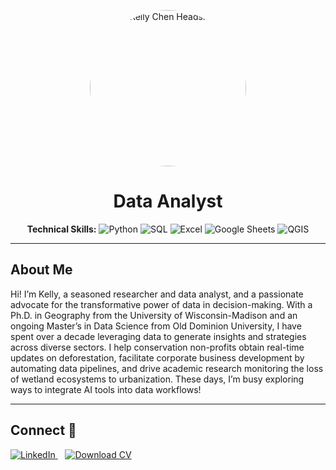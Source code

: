 <!-- Centered photo, title, and skills -->
<div align="center">

<img src="https://raw.githubusercontent.com/kellychenDS/kellychenDS/b3053779689177a2b3819ed14965c0ebda28f7e0/photo.jpg" 
     alt="Kelly Chen Headshot" width="250" style="border-radius:50%">

<h1>Data Analyst</h1>

<p>
<strong>Technical Skills:</strong>
<img src="https://img.shields.io/badge/-Python-3776AB?style=flat&logo=python&logoColor=white" alt="Python">
<img src="https://img.shields.io/badge/-SQL-4479A1?style=flat&logo=sql&logoColor=white" alt="SQL">
<img src="https://img.shields.io/badge/-Excel-217346?style=flat&logo=microsoft-excel&logoColor=white" alt="Excel">
<img src="https://img.shields.io/badge/-Google_Sheets-34A853?style=flat&logo=google-sheets&logoColor=white" alt="Google Sheets">
<img src="https://img.shields.io/badge/-QGIS-589632?style=flat&logo=qgis&logoColor=white" alt="QGIS">
</p>

</div>

---

## About Me  
Hi! I’m Kelly, a seasoned researcher and data analyst, and a passionate advocate for the transformative power of data in decision-making. With a Ph.D. in Geography from the University of Wisconsin-Madison and an ongoing Master’s in Data Science from Old Dominion University, I have spent over a decade leveraging data to generate insights and strategies across diverse sectors. I help conservation non-profits obtain real-time updates on deforestation, facilitate corporate business development by automating data pipelines, and drive academic research monitoring the loss of wetland ecosystems to urbanization. These days, I’m busy exploring ways to integrate AI tools into data workflows!

---

## Connect 🤝  

<a href="https://www.linkedin.com/in/kelly-wanjing-chen-ph-d-36464038/">
  <img src="https://img.shields.io/badge/-LinkedIn-0A66C2?style=flat&logo=linkedin&logoColor=white" alt="LinkedIn">
</a>&nbsp;&nbsp;
<a href="./chen-cv.pdf">
  <img src="https://img.shields.io/badge/-Download_CV-6f42c1?style=flat&logo=adobe-acrobat&logoColor=white" alt="Download CV">
</a>
